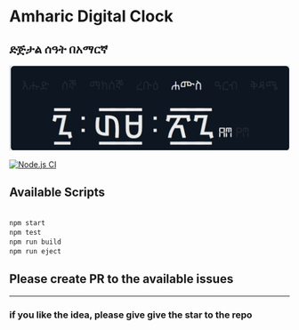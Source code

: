 # Amharic Digital Clock
## ድጅታል ሰዓት በአማርኛ

![Header](public/clock.png?raw=true "Clock")

[![Node.js CI](https://github.com/hmhard/amharic-digital-clock/actions/workflows/node.js.yml/badge.svg)](https://github.com/hmhard/amharic-digital-clock/actions/workflows/node.js.yml)

## Available Scripts

```bash

npm start
npm test
npm run build
npm run eject
```

## Please create PR to the available issues

---
### if you like the idea, please give give the star to the repo
